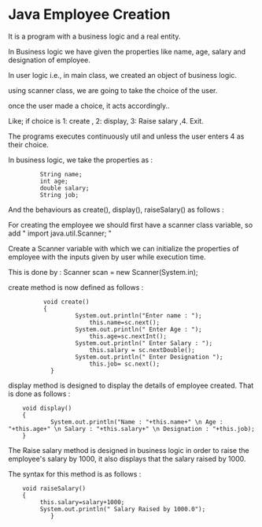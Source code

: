 # Java Employee Creation 
It is a program with a business logic and a real entity.

In Business logic we have given the properties like name, age, salary and designation of employee.

In user logic i.e., in main class, we created an object of business logic.

using scanner class, we are going to take the choice of the user.

once the user made a choice, it acts accordingly.. 

Like; if choice is 1: create , 2: display, 3: Raise salary ,4. Exit.

The programs executes continuously util and unless the user enters 4 as their choice.

In business logic, we take the properties as :

             String name;
             int age;
             double salary;
             String job;
             
 And the behaviours as create(), display(), raiseSalary() as follows :
 
 For creating the employee we should first have a scanner class variable, so add " import java.util.Scanner; "
 
 Create a Scanner variable with which we can initialize the properties of employee with the inputs given by user while execution time.
 
 This is done by :            Scanner scan = new Scanner(System.in);
 
 create method is now defined as follows : 
 
 
              void create()
              {
	                   System.out.println("Enter name : ");
	                       this.name=sc.next();
	                   System.out.println(" Enter Age : ");
	                       this.age=sc.nextInt();
	                   System.out.println(" Enter Salary : ");
	                       this.salary = sc.nextDouble();
	                   System.out.println(" Enter Designation ");
	                       this.job= sc.next();
            	}
              
display method is designed to display the details of employee created. That is done as follows :

		void display()
		{
	    		System.out.println("Name : "+this.name+" \n Age : "+this.age+" \n Salary : "+this.salary+" \n Designation : "+this.job);
		}

The Raise salary method is designed in business logic in order to raise the employee's salary by 1000, it also displays that the salary raised by 1000.

The syntax for this method is as follows :


		void raiseSalary()
		{
		  	 this.salary=salary+1000;
		  	 System.out.println(" Salary Raised by 1000.0");
      	        }
